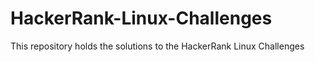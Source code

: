 # HackerRank-Linux-Challenges
This repository holds the solutions to the HackerRank Linux Challenges
